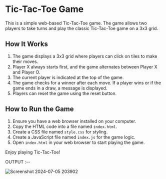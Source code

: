 # Tic-Tac-Toe Game

This is a simple web-based Tic-Tac-Toe game. The game allows two players to take turns and play the classic Tic-Tac-Toe game on a 3x3 grid.

## How It Works

1. The game displays a 3x3 grid where players can click on tiles to make their moves.
2. Player X always starts first, and the game alternates between Player X and Player O.
3. The current player is indicated at the top of the game.
4. The game checks for a winner after each move. If a player wins or if the game ends in a draw, a message is displayed.
5. Players can reset the game using the reset button.

## How to Run the Game

1. Ensure you have a web browser installed on your computer.
2. Copy the HTML code into a file named `index.html`.
3. Create a CSS file named `style.css` for styling.
4. Create a JavaScript file named `index.js` for the game logic.
5. Open `index.html` in your web browser to start playing the game.

Enjoy playing Tic-Tac-Toe!

OUTPUT :--

![Screenshot 2024-07-05 203902](https://github.com/Jinnat36/Tic-Tac-Toe-Game/assets/157870456/0798d051-06a5-4e2a-8815-6786489061d4)
